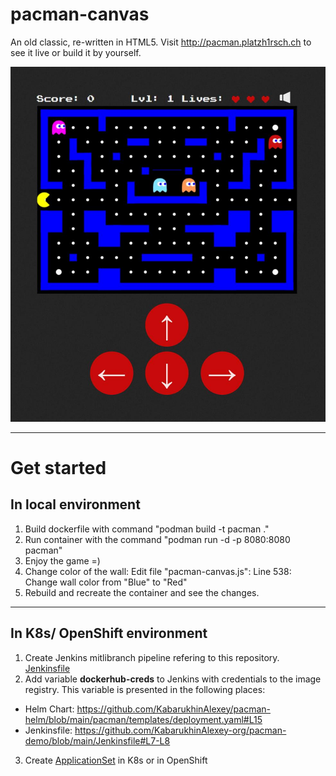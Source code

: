 # pacman-canvas

An old classic, re-written in HTML5.
Visit http://pacman.platzh1rsch.ch to see it live or build it by yourself.

![Alt text](pacman-demo-app/img/game.jpg?raw=true "Game")

---

# Get started
## In local environment

1. Build dockerfile with command "podman build -t pacman ."
2. Run container with the command "podman run -d -p 8080:8080 pacman"
3. Enjoy the game =)
4. Change color of the wall:
  Edit file "pacman-canvas.js": Line 538: Change wall color from "Blue" to "Red"
5. Rebuild and recreate the container and see the changes.

---

## In K8s/ OpenShift environment

1. Create Jenkins mitlibranch pipeline refering to this repository. [Jenkinsfile](Jenkinsfile) 
2. Add variable **dockerhub-creds** to Jenkins with credentials to the image registry.
This variable is presented in the following places: 
- Helm Chart: https://github.com/KabarukhinAlexey/pacman-helm/blob/main/pacman/templates/deployment.yaml#L15
- Jenkinsfile: https://github.com/KabarukhinAlexey-org/pacman-demo/blob/main/Jenkinsfile#L7-L8
 
3. Create [ApplicationSet](applicationSet.yaml) in K8s or in OpenShift 
